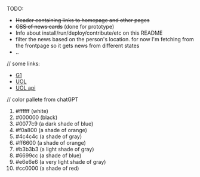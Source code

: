TODO:

- ~~Header containing links to homepage and other pages~~
- ~~CSS of news cards~~ (done for prototype)
- Info about install/run/deploy/contribute/etc on this README
- filter the news based on the person's location. for now I'm fetching from the frontpage so it gets news from different states
- ..

// some links:

- [G1](g1.globo.com)
- [UOL](https://noticias.uol.com.br/)
- [UOL api](https://api.uol.com.br/#UsandoOAuth2.0paraacessarasAPIsdoUOL-5-ComochamarumaAPIUOL)

// color pallete from chatGPT

1. #ffffff (white)
2. #000000 (black)
3. #0077c9 (a dark shade of blue)
4. #f0a800 (a shade of orange)
5. #4c4c4c (a shade of gray)
6. #ff6600 (a shade of orange)
7. #b3b3b3 (a light shade of gray)
8. #6699cc (a shade of blue)
9. #e6e6e6 (a very light shade of gray)
10. #cc0000 (a shade of red)
